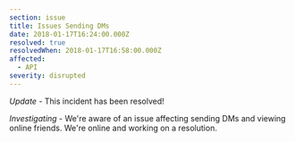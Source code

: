 ```yaml
---
section: issue
title: Issues Sending DMs
date: 2018-01-17T16:24:00.000Z
resolved: true
resolvedWhen: 2018-01-17T16:58:00.000Z
affected:
  - API
severity: disrupted
---
```


*Update* - This incident has been resolved!

*Investigating* - We're aware of an issue affecting sending DMs and viewing online friends. We're online and working on a resolution.
